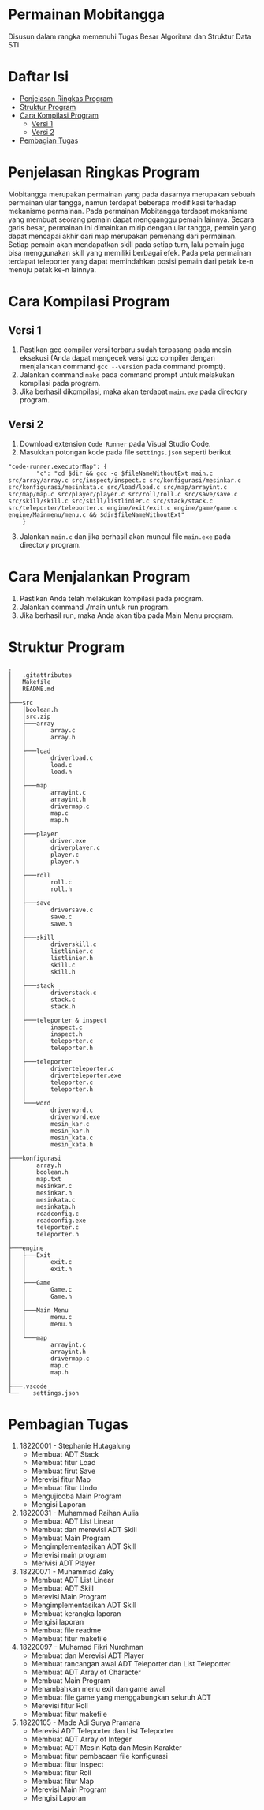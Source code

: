 # Permainan Mobitangga
Disusun dalam rangka memenuhi Tugas Besar Algoritma dan Struktur Data STI
# Daftar Isi
- [Penjelasan Ringkas Program](https://github.com/codfikri/tubesalstrukdat#penjelasan-ringkas-program)
- [Struktur Program](https://github.com/codfikri/tubesalstrukdat#struktur-program)
- [Cara Kompilasi Program](https://github.com/codfikri/tubesalstrukdat#cara-kompilasi-program)
     - [Versi 1](https://github.com/codfikri/tubesalstrukdat/blob/main/README.md#versi-1)
     - [Versi 2](https://github.com/codfikri/tubesalstrukdat/blob/main/README.md#versi-2)
- [Pembagian Tugas](https://github.com/codfikri/tubesalstrukdat#pembagian-tugas)
# Penjelasan Ringkas Program
Mobitangga merupakan permainan yang pada dasarnya merupakan sebuah permainan ular tangga, namun terdapat beberapa modifikasi terhadap mekanisme permainan. Pada permainan Mobitangga terdapat mekanisme yang membuat seorang pemain dapat mengganggu pemain lainnya. Secara garis besar, permainan ini dimainkan mirip dengan ular tangga, pemain yang dapat mencapai akhir dari map merupakan pemenang dari permainan. Setiap pemain akan mendapatkan skill pada setiap turn, lalu pemain juga bisa menggunakan skill yang memiliki berbagai efek. Pada peta permainan terdapat teleporter yang dapat memindahkan posisi pemain dari petak ke-n menuju petak ke-n lainnya.
# Cara Kompilasi Program
## Versi 1
1. Pastikan gcc compiler versi terbaru sudah terpasang pada mesin eksekusi (Anda dapat mengecek versi gcc compiler dengan menjalankan command ```gcc --version``` pada command prompt).
2. Jalankan command ```make``` pada command prompt untuk melakukan kompilasi pada program.
3. Jika berhasil dikompilasi, maka akan terdapat ```main.exe``` pada directory program.
## Versi 2
1. Download extension ```Code Runner``` pada Visual Studio Code.
2. Masukkan potongan kode pada file ```settings.json``` seperti berikut</br> 
```
"code-runner.executorMap": {
        "c": "cd $dir && gcc -o $fileNameWithoutExt main.c src/array/array.c src/inspect/inspect.c src/konfigurasi/mesinkar.c src/konfigurasi/mesinkata.c src/load/load.c src/map/arrayint.c src/map/map.c src/player/player.c src/roll/roll.c src/save/save.c src/skill/skill.c src/skill/listlinier.c src/stack/stack.c src/teleporter/teleporter.c engine/exit/exit.c engine/game/game.c engine/Mainmenu/menu.c && $dir$fileNameWithoutExt"
    }
```
3. Jalankan ```main.c``` dan jika berhasil akan muncul file ```main.exe``` pada directory program.
 
# Cara Menjalankan Program
1. Pastikan Anda telah melakukan kompilasi pada program.
2. Jalankan command ./main untuk run program.
3. Jika berhasil run, maka Anda akan tiba pada Main Menu program.
# Struktur Program
```
.
│   .gitattributes
│   Makefile 
│   README.md 
│   
├───src 
│   │boolean.h 
│   │src.zip 
│   ├───array 
│   │       array.c 
│   │       array.h 
│   │ 
│   ├───load 
│   │       driverload.c 
│   │       load.c 
│   │       load.h 
│   │        
│   ├───map 
│   │       arrayint.c 
│   │       arrayint.h 
│   │       drivermap.c 
│   │       map.c 
│   │       map.h 
│   │        
│   ├───player 
│   │       driver.exe 
│   │       driverplayer.c 
│   │       player.c 
│   │       player.h 
│   │        
│   ├───roll 
│   │       roll.c 
│   │       roll.h 
│   │        
│   ├───save 
│   │       driversave.c
│   │       save.c 
│   │       save.h 
│   │             
│   ├───skill 
│   │       driverskill.c 
│   │       listlinier.c 
│   │       listlinier.h 
│   │       skill.c 
│   │       skill.h 
│   │        
│   ├───stack 
│   │       driverstack.c 
│   │       stack.c
│   │       stack.h
│   │        
│   ├───teleporter & inspect 
│   │       inspect.c 
│   │       inspect.h 
│   │       teleporter.c 
│   │       teleporter.h 
│   │        
│   ├───teleporter 
│   │       driverteleporter.c 
│   │       driverteleporter.exe
│   │       teleporter.c 
│   │       teleporter.h 
│   │        
│   └───word 
│           driverword.c 
│           driverword.exe 
│           mesin_kar.c 
│           mesin_kar.h 
│           mesin_kata.c 
│           mesin_kata.h 
│            
├───konfigurasi 
│       array.h 
│       boolean.h
│       map.txt 
│       mesinkar.c
│       mesinkar.h 
│       mesinkata.c 
│       mesinkata.h 
│       readconfig.c 
│       readconfig.exe 
│       teleporter.c 
│       teleporter.h 
│
├───engine 
│   ├───Exit
│   │       exit.c
│   │       exit.h 
│   │        
│   ├───Game 
│   │       Game.c
│   │       Game.h 
│   │ 
│   ├───Main Menu 
│   │       menu.c 
│   │       menu.h 
│   │        
│   └───map 
│           arrayint.c 
│           arrayint.h 
│           drivermap.c 
│           map.c 
│           map.h 
│        
├───.vscode 
└──    settings.json
```
# Pembagian Tugas
1. 18220001 - Stephanie Hutagalung
     - Membuat ADT Stack
     - Membuat fitur Load
     - Membuat firut Save
     - Merevisi fitur Map
     - Membuat fitur Undo
     - Mengujicoba Main Program
     - Mengisi Laporan
2. 18220031 - Muhammad Raihan Aulia
     - Membuat ADT List Linear
     - Membuat dan merevisi ADT Skill
     - Membuat Main Program
     - Mengimplementasikan ADT Skill
     - Merevisi main program
     - Merivisi ADT Player
3. 18220071 - Muhammad Zaky
     - Membuat ADT List Linear
     - Membuat ADT Skill
     - Merevisi Main Program
     - Mengimplementasikan ADT Skill
     - Membuat kerangka laporan
     - Mengisi laporan
     - Membuat file readme
     - Membuat fitur makefile
4. 18220097 - Muhamad Fikri Nurohman
     - Membuat dan Merevisi ADT Player
     - Membuat rancangan awal ADT Teleporter dan List Teleporter
     - Membuat ADT Array of Character
     - Membuat Main Program
     - Menambahkan menu exit dan game awal
     - Membuat file game yang menggabungkan seluruh ADT
     - Merevisi fitur Roll
     - Membuat fitur makefile
5. 18220105 - Made Adi Surya Pramana
     - Merevisi ADT Teleporter dan List Teleporter
     - Membuat ADT Array of Integer
     - Membuat ADT Mesin Kata dan Mesin Karakter
     - Membuat fitur pembacaan file konfigurasi
     - Membuat fitur Inspect
     - Membuat fitur Roll
     - Membuat fitur Map
     - Merevisi Main Program
     - Mengisi Laporan
